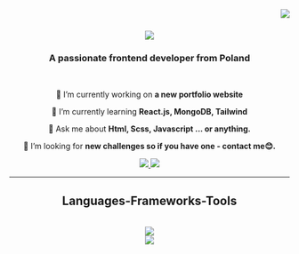 <img align="right" src="https://visitor-badge.laobi.icu/badge?page_id=Damianbaban.visitor-badge&right_text=My%20Page%20Visitors"/>



<h1 align="center">
      <img src="https://readme-typing-svg.demolab.com/?lines=Hi+There!+👋;+I'm+Damian+Baba!;"/>
</h1>

<h3 align="center">A passionate frontend developer from Poland </h3>

<br/>

<div align="center">
      
🔭 I’m currently working on **a new portfolio website**
      
🌱 I’m currently learning  **React.js, MongoDB, Tailwind**

💬 Ask me about **Html, Scss, Javascript ... or anything.**

🤔 I’m looking for **new challenges so if you have one - contact me😊.**
      
</div>

<div align="center">
            <a href="mailto:damianmroczek@yahoo.com">
            <img src="https://img.shields.io/badge/Yahoo-D14836?style=for-the-badge&logo=gmail&logoColor=purple"/>
            </a>
            <a href="https://www.linkedin.com/in/damian-mroczek-154123230/">
            <img src="https://img.shields.io/badge/LinkedIn-0077B5?style=for-the-badge&logo=linkedin&logoColor=white" />
            </a>
</div>

<hr/>

<h2 align="center"> Languages-Frameworks-Tools</h2>
<br/>
<div align="center">
      <a href="https://skillicons.dev">
            <img src="https://skillicons.dev/icons?i=js,html,css,sass,bootstrap,nodejs,mongodb,react"/><br/>
            <img src="https://skillicons.dev/icons?i=figma,git,linux,ubuntu,,postman,vscode,webpack,npm" />
      </a>
</div>

<!--
**Damianbaba/Damianbaba** is a ✨ _special_ ✨ repository because its `README.md` (this file) appears on your GitHub profile.

Here are some ideas to get you started:

- 🔭 I’m currently working on ...
- 🌱 I’m currently learning ...
- 👯 I’m looking to collaborate on ...
- 🤔 I’m looking for help with ...
- 💬 Ask me about ...
- 📫 How to reach me: ...
- 😄 Pronouns: ...
- ⚡ Fun fact: ...
-->
